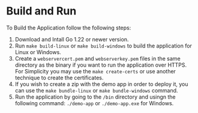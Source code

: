 # Build and Run

To Build the Application follow the following steps:

1. Download and Intall Go 1.22 or newer version.
2. Run `make build-linux` or `make build-windows` to build the application for Linux or Windows.
3. Create a `webservercert.pem` and `webserverkey.pem` files in the same directory as the binary if you want to run the application over HTTPS. For Simplicity you may use the `make create-certs` or use another technique to create the certificates.
4. If you wish to create a zip with the demo app in order to deploy it, you can use the `make bundle-linux` or `make bundle-windows` command.
4. Run the application by going to the `/bin` directory and usingn the following command: `./demo-app` or `./demo-app.exe` for Windows.